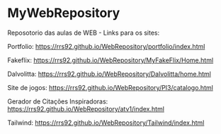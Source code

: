 # MyWebRepository

Reposotorio das aulas de WEB - Links para os sites:

Portfolio: https://rrs92.github.io/WebRepository/portfolio/index.html

Fakeflix: https://rrs92.github.io/WebRepository/MyFakeFlix/Home.html

Dalvolitta: https://rrs92.github.io/WebRepository/Dalvolitta/home.html

Site de jogos: https://rrs92.github.io/WebRepository/PI3/catalogo.html

Gerador de Citações Inspiradoras: https://rrs92.github.io/WebRepository/atv1/index.html

Tailwind: https://rrs92.github.io/WebRepository/Tailwind/index.html
